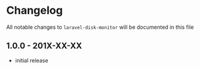 # Changelog

All notable changes to `laravel-disk-monitor` will be documented in this file

## 1.0.0 - 201X-XX-XX

- initial release
